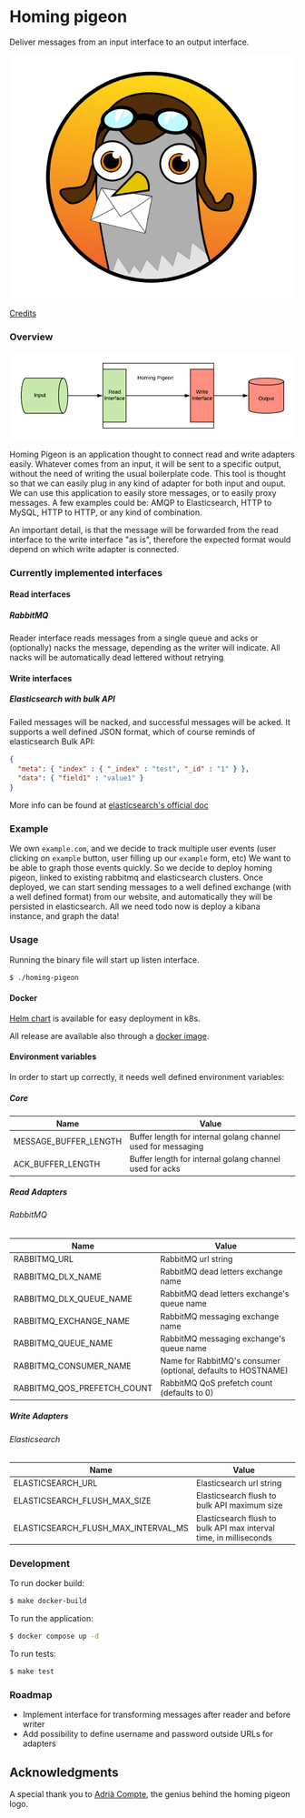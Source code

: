 # Homing pigeon

Deliver messages from an input interface to an output interface.

![](images/logo.png)

[Credits](#acknowledgments)

### Overview

![](images/diagram.png)

Homing Pigeon is an application thought to connect read and write adapters easily.
Whatever comes from an input, it will be sent to a specific output, without the need of writing the usual boilerplate code.
This tool is thought so that we can easily plug in any kind of adapter for both input and ouput.
We can use this application to easily store messages, or to easily proxy messages.
A few examples could be: AMQP to Elasticsearch, HTTP to MySQL, HTTP to HTTP, or any kind of combination.

An important detail, is that the message will be forwarded from the read interface to the write interface "as is", therefore the expected format would depend on which write adapter is connected.

### Currently implemented interfaces

#### Read interfaces

##### RabbitMQ

Reader interface reads messages from a single queue and acks or (optionally) nacks the message, depending
 as the writer will indicate. All nacks will be automatically dead lettered without retrying

#### Write interfaces

##### Elasticsearch with bulk API

Failed messages will be nacked, and successful messages will be acked.
It supports a well defined JSON format, which of course reminds of elasticsearch Bulk API:

```json
{
  "meta": { "index" : { "_index" : "test", "_id" : "1" } },
  "data": { "field1" : "value1" }
}
```
More info can be found at [elasticsearch's official doc](https://www.elastic.co/guide/en/elasticsearch/reference/current/docs-bulk.html)

### Example

We own `example.com`, and we decide to track multiple user events (user clicking on `example` button, user filling up our `example` form, etc)
We want to be able to graph those events quickly.
So we decide to deploy homing pigeon, linked to existing rabbitmq and elasticsearch clusters.
Once deployed, we can start sending messages to a well defined exchange (with a well defined format) from our website,
and automatically they will be persisted in elasticsearch. All we need todo now is deploy a kibana instance, and graph the data!

### Usage

Running the binary file will start up listen interface.

```bash
$ ./homing-pigeon
```

#### Docker

[Helm chart](https://github.com/softonic/homing-pigeon-char) is available for easy deployment in k8s.

All release are available also through a [docker image](https://hub.docker.com/r/softonic/homing-pigeon).

#### Environment variables
In order to start up correctly, it needs well defined environment variables:

##### Core

| Name                                 | Value                                                              |
| ------------------------------------ | ------------------------------------------------------------------ |
| MESSAGE_BUFFER_LENGTH                | Buffer length for internal golang channel used for messaging       |
| ACK_BUFFER_LENGTH                    | Buffer length for internal golang channel used for acks            |

##### Read Adapters

###### RabbitMQ

| Name                                 | Value                                                              |
| ------------------------------------ | ------------------------------------------------------------------ |
| RABBITMQ_URL                         | RabbitMQ url string                                                |
| RABBITMQ_DLX_NAME                    | RabbitMQ dead letters exchange name                                |
| RABBITMQ_DLX_QUEUE_NAME              | RabbitMQ dead letters exchange's queue name                        |
| RABBITMQ_EXCHANGE_NAME               | RabbitMQ messaging exchange name                                   |
| RABBITMQ_QUEUE_NAME                  | RabbitMQ messaging exchange's queue name                           |
| RABBITMQ_CONSUMER_NAME               | Name for RabbitMQ's consumer (optional, defaults to HOSTNAME)      |
| RABBITMQ_QOS_PREFETCH_COUNT          | RabbitMQ QoS prefetch count (defaults to 0)                        |

##### Write Adapters

###### Elasticsearch

| Name                                 | Value                                                              |
| ------------------------------------ | ------------------------------------------------------------------ |
| ELASTICSEARCH_URL                    | Elasticsearch url string                                           |
| ELASTICSEARCH_FLUSH_MAX_SIZE         | Elasticsearch flush to bulk API maximum size                       |
| ELASTICSEARCH_FLUSH_MAX_INTERVAL_MS  | Elasticsearch flush to bulk API max interval time, in milliseconds |


### Development

To run docker build:
```bash
$ make docker-build
```

To run the application:
```bash
$ docker compose up -d
```

To run tests:
```bash
$ make test
```

### Roadmap

* Implement interface for transforming messages after reader and before writer
* Add possibility to define username and password outside URLs for adapters


## Acknowledgments

A special thank you to [Adrià Compte](https://dribbble.com/muniatu), the genius behind the homing pigeon logo.
